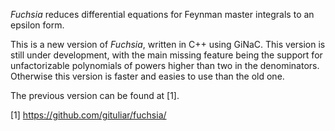 *Fuchsia* reduces differential equations for Feynman master
integrals to an epsilon form.

This is a new version of *Fuchsia*, written in C++ using GiNaC.
This version is still under development, with the main missing
feature being the support for unfactorizable polynomials of powers
higher than two in the denominators. Otherwise this version is
faster and easies to use than the old one.

The previous version can be found at [1].

[1] https://github.com/gituliar/fuchsia/

